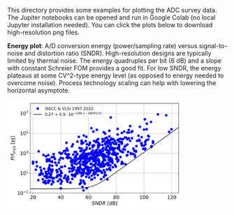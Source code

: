 This directory provides some examples for plotting the ADC survey data. The Jupiter notebooks can be opened and run in Google Colab (no local Jupyter installation needed). You can click the plots below to download high-resolution png files.

**Energy plot**: A/D conversion energy (power/sampling rate) versus signal-to-noise and distortion ratio (SNDR). High-resolution designs are typically limited by thermal noise. The energy quadruples per bit (6 dB) and a slope with constant Schreier FOM provides a good fit. For low SNDR, the energy plateaus at some CV^2-type energy level (as opposed to energy needed to overcome noise). Process technology scaling can help with lowering the horizontal asymptote.

<img src="energy_plot.png" width="400" />
